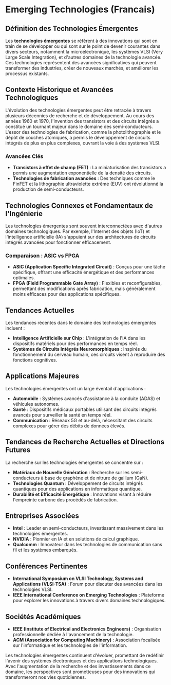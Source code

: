 # Emerging Technologies (Francais)

## Définition des Technologies Émergentes
Les **technologies émergentes** se réfèrent à des innovations qui sont en train de se développer ou qui sont sur le point de devenir courantes dans divers secteurs, notamment la microélectronique, les systèmes VLSI (Very Large Scale Integration), et d'autres domaines de la technologie avancée. Ces technologies représentent des avancées significatives qui peuvent transformer des industries, créer de nouveaux marchés, et améliorer les processus existants.

## Contexte Historique et Avancées Technologiques
L'évolution des technologies émergentes peut être retracée à travers plusieurs décennies de recherche et de développement. Au cours des années 1960 et 1970, l'invention des transistors et des circuits intégrés a constitué un tournant majeur dans le domaine des semi-conducteurs. L'essor des technologies de fabrication, comme la photolithographie et le dépôt de couches atomiques, a permis le développement de circuits intégrés de plus en plus complexes, ouvrant la voie à des systèmes VLSI. 

### Avancées Clés
- **Transistors à effet de champ (FET)** : La miniaturisation des transistors a permis une augmentation exponentielle de la densité des circuits.
- **Technologies de fabrication avancées** : Des techniques comme le FinFET et la lithographie ultraviolette extrême (EUV) ont révolutionné la production de semi-conducteurs.

## Technologies Connexes et Fondamentaux de l'Ingénierie
Les technologies émergentes sont souvent interconnectées avec d'autres domaines technologiques. Par exemple, l'Internet des objets (IoT) et l'intelligence artificielle (IA) s'appuient sur des architectures de circuits intégrés avancées pour fonctionner efficacement.

### Comparaison : ASIC vs FPGA
- **ASIC (Application Specific Integrated Circuit)** : Conçus pour une tâche spécifique, offrant une efficacité énergétique et des performances optimales.
- **FPGA (Field Programmable Gate Array)** : Flexibles et reconfigurables, permettant des modifications après fabrication, mais généralement moins efficaces pour des applications spécifiques.

## Tendances Actuelles
Les tendances récentes dans le domaine des technologies émergentes incluent :
- **Intelligence Artificielle sur Chip** : L'intégration de l'IA dans les dispositifs matériels pour des performances en temps réel.
- **Systèmes de Circuits Intégrés Neuromorphiques** : Inspirés du fonctionnement du cerveau humain, ces circuits visent à reproduire des fonctions cognitives.

## Applications Majeures
Les technologies émergentes ont un large éventail d'applications :
- **Automobile** : Systèmes avancés d'assistance à la conduite (ADAS) et véhicules autonomes.
- **Santé** : Dispositifs médicaux portables utilisant des circuits intégrés avancés pour surveiller la santé en temps réel.
- **Communication** : Réseaux 5G et au-delà, nécessitant des circuits complexes pour gérer des débits de données élevés.

## Tendances de Recherche Actuelles et Directions Futures
La recherche sur les technologies émergentes se concentre sur :
- **Matériaux de Nouvelle Génération** : Recherche sur les semi-conducteurs à base de graphène et de nitrure de gallium (GaN).
- **Technologies Quantum** : Développement de circuits intégrés quantiques pour des applications en informatique quantique.
- **Durabilité et Efficacité Énergétique** : Innovations visant à réduire l'empreinte carbone des procédés de fabrication.

## Entreprises Associées
- **Intel** : Leader en semi-conducteurs, investissant massivement dans les technologies émergentes.
- **NVIDIA** : Pionnier en IA et en solutions de calcul graphique.
- **Qualcomm** : Innovateur dans les technologies de communication sans fil et les systèmes embarqués.

## Conférences Pertinentes
- **International Symposium on VLSI Technology, Systems and Applications (VLSI-TSA)** : Forum pour discuter des avancées dans les technologies VLSI.
- **IEEE International Conference on Emerging Technologies** : Plateforme pour explorer les innovations à travers divers domaines technologiques.

## Sociétés Académiques
- **IEEE (Institute of Electrical and Electronics Engineers)** : Organisation professionnelle dédiée à l'avancement de la technologie.
- **ACM (Association for Computing Machinery)** : Association focalisée sur l'informatique et les technologies de l'information.

Les technologies émergentes continuent d'évoluer, promettant de redéfinir l'avenir des systèmes électroniques et des applications technologiques. Avec l'augmentation de la recherche et des investissements dans ce domaine, les perspectives sont prometteuses pour des innovations qui transformeront nos vies quotidiennes.